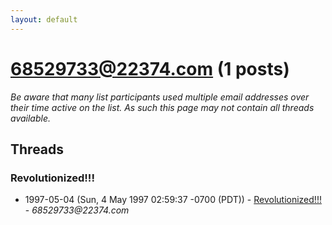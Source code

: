 ```yaml
---
layout: default
---
```


# 68529733@22374.com (1 posts)

_Be aware that many list participants used multiple email addresses over their time active on the list. As such this page may not contain all threads available._

## Threads

### Revolutionized!!!
+ 1997-05-04 (Sun, 4 May 1997 02:59:37 -0700 (PDT)) - [Revolutionized!!!](/archive/1997/05/d35aa7125b2ad222595e07b519f74d6a360b89b8f583f9879ef7740a83f0458c) - _68529733@22374.com_

